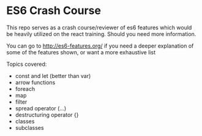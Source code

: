 # ES6 Crash Course

This repo serves as a crash course/reviewer of es6 features which would be heavily 
utilized on the react training. Should you need more information. 

You can go to http://es6-features.org/ if you need a deeper explanation of some
of the features shown, or want a more exhaustive list

Topics covered:
- const and let (better than var)
- arrow functions
- foreach
- map
- filter
- spread operator (...)
- destructuring operator {}
- classes
- subclasses